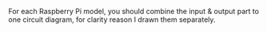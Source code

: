 For each Raspberry Pi model, you should combine the input & output part to one circuit diagram, for clarity reason I drawn them separately.


